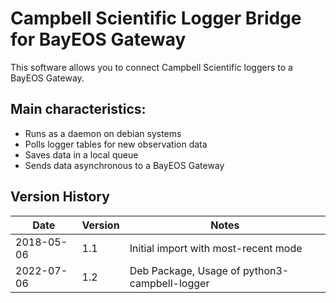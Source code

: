 # Campbell Scientific Logger Bridge for BayEOS Gateway

This software allows you to connect Campbell Scientific loggers to a BayEOS Gateway.

## Main characteristics:

- Runs as a daemon on debian systems
- Polls logger tables for new observation data
- Saves data in a local queue
- Sends data asynchronous to a BayEOS Gateway

## Version History

| Date       | Version | Notes                                         |
| ---------- | ------- | --------------------------------------------- |
| 2018-05-06 | 1.1     | Initial import with most-recent mode          |
| 2022-07-06 | 1.2     | Deb Package, Usage of python3-campbell-logger |
